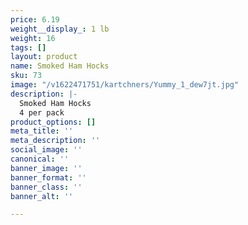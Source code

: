 ```yaml
---
price: 6.19
weight__display_: 1 lb
weight: 16
tags: []
layout: product
name: Smoked Ham Hocks
sku: 73
image: "/v1622471751/kartchners/Yummy_1_dew7jt.jpg"
description: |-
  Smoked Ham Hocks
  4 per pack
product_options: []
meta_title: ''
meta_description: ''
social_image: ''
canonical: ''
banner_image: ''
banner_format: ''
banner_class: ''
banner_alt: ''

---
```

